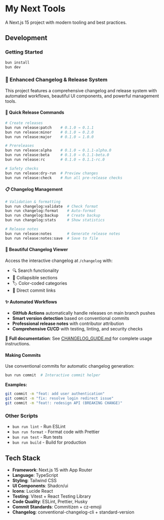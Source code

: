 # My Next Tools

A Next.js 15 project with modern tooling and best practices.

## Development

### Getting Started

```bash
bun install
bun dev
```

### 📝 Enhanced Changelog & Release System

This project features a comprehensive changelog and release system with automated workflows, beautiful UI components, and powerful management tools.

#### 🚀 Quick Release Commands

```bash
# Create releases
bun run release:patch    # 0.1.0 → 0.1.1
bun run release:minor    # 0.1.0 → 0.2.0
bun run release:major    # 0.1.0 → 1.0.0

# Prereleases
bun run release:alpha    # 0.1.0 → 0.1.1-alpha.0
bun run release:beta     # 0.1.0 → 0.1.1-beta.0
bun run release:rc       # 0.1.0 → 0.1.1-rc.0

# Safety checks
bun run release:dry-run  # Preview changes
bun run release:check    # Run all pre-release checks
```

#### 📋 Changelog Management

```bash
# Validation & formatting
bun run changelog:validate  # Check format
bun run changelog:format    # Auto-format
bun run changelog:backup    # Create backup
bun run changelog:stats     # Show statistics

# Release notes
bun run release:notes       # Generate release notes
bun run release:notes:save  # Save to file
```

#### 🎨 Beautiful Changelog Viewer

Access the interactive changelog at `/changelog` with:

- 🔍 Search functionality
- 📂 Collapsible sections
- 🏷️ Color-coded categories
- 🔗 Direct commit links

#### ✨ Automated Workflows

- **GitHub Actions** automatically handle releases on main branch pushes
- **Smart version detection** based on conventional commits
- **Professional release notes** with contributor attribution
- **Comprehensive CI/CD** with testing, linting, and security checks

📖 **Full documentation**: See [CHANGELOG_GUIDE.md](./CHANGELOG_GUIDE.md) for complete usage instructions.

#### Making Commits

Use conventional commits for automatic changelog generation:

```bash
bun run commit  # Interactive commit helper
```

**Examples:**

```bash
git commit -m "feat: add user authentication"
git commit -m "fix: resolve login redirect issue"
git commit -m "feat!: redesign API (BREAKING CHANGE)"
```

### Other Scripts

- `bun run lint` - Run ESLint
- `bun run format` - Format code with Prettier
- `bun run test` - Run tests
- `bun run build` - Build for production

## Tech Stack

- **Framework**: Next.js 15 with App Router
- **Language**: TypeScript
- **Styling**: Tailwind CSS
- **UI Components**: Shadcn/ui
- **Icons**: Lucide React
- **Testing**: Vitest + React Testing Library
- **Code Quality**: ESLint, Prettier, Husky
- **Commit Standards**: Commitizen + cz-emoji
- **Changelog**: conventional-changelog-cli + standard-version
